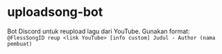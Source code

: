 # uploadsong-bot

Bot Discord untuk reupload lagu dari YouTube.
Gunakan format: `@FlessSongID reup <link YouTube> [info custom] Judul - Author (nama pembuat)`
